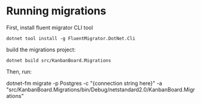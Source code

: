 # Running migrations

First, install fluent migrator CLI tool

```
dotnet tool install -g FluentMigrator.DotNet.Cli
```

build the migrations project:

```
dotnet build src/KanbanBoard.Migrations
```

Then, run:

dotnet-fm migrate -p Postgres -c "{connection string here}" -a "src/KanbanBoard.Migrations/bin/Debug/netstandard2.0/KanbanBoard.Migrations"
